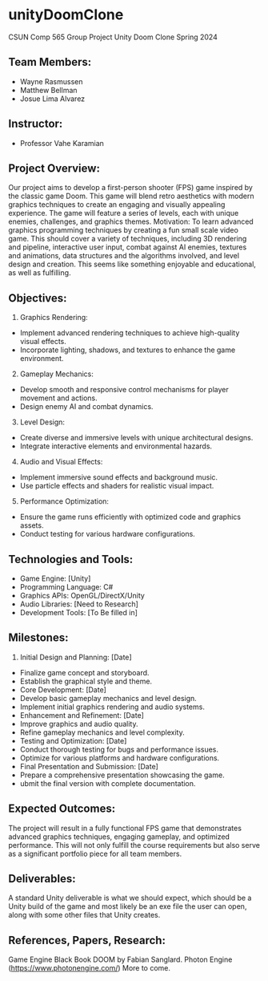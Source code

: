 # unityDoomClone
CSUN Comp 565 Group Project Unity Doom Clone Spring 2024

## Team Members:
 - Wayne Rasmussen
 - Matthew Bellman
 - Josue Lima Alvarez
 
## Instructor:
 - Professor Vahe Karamian
 
## Project Overview:
Our project aims to develop a first-person shooter (FPS) game inspired by the classic game Doom. This game will blend retro aesthetics with modern graphics techniques to create an engaging and visually appealing experience. The game will feature a series of levels, each with unique enemies, challenges, and graphics themes.
Motivation:
To learn advanced graphics programming techniques by creating a fun small scale video game. This should cover a variety of techniques, including 3D rendering and pipeline, interactive user input, combat against AI enemies, textures and animations, data structures and the algorithms involved, and level design and creation. This seems like something enjoyable and educational, as well as fulfilling.

## Objectives:
 1. Graphics Rendering:
   -  Implement advanced rendering techniques to achieve high-quality visual effects.
   -  Incorporate lighting, shadows, and textures to enhance the game environment.
 2. Gameplay Mechanics:
  -  Develop smooth and responsive control mechanisms for player movement and actions.
  -  Design enemy AI and combat dynamics.
 3. Level Design:
  -  Create diverse and immersive levels with unique architectural designs.
  -  Integrate interactive elements and environmental hazards.
 4. Audio and Visual Effects:
  -  Implement immersive sound effects and background music.
  -  Use particle effects and shaders for realistic visual impact.
 5. Performance Optimization:
  -  Ensure the game runs efficiently with optimized code and graphics assets.
  -  Conduct testing for various hardware configurations.

## Technologies and Tools:
  -  Game Engine: [Unity]
  -  Programming Language: C#
  -  Graphics APIs: OpenGL/DirectX/Unity
  -  Audio Libraries: [Need to Research]
  -  Development Tools: [To Be filled in]

## Milestones:
  1. Initial Design and Planning: [Date]
  -  Finalize game concept and storyboard.
  -  Establish the graphical style and theme.
  -  Core Development: [Date]
  -  Develop basic gameplay mechanics and level design.
  -  Implement initial graphics rendering and audio systems.
  -  Enhancement and Refinement: [Date]
  -  Improve graphics and audio quality.
  -  Refine gameplay mechanics and level complexity.
  -  Testing and Optimization: [Date]
  -  Conduct thorough testing for bugs and performance issues.
  -  Optimize for various platforms and hardware configurations.
  -  Final Presentation and Submission: [Date]
  -  Prepare a comprehensive presentation showcasing the game.
  -  ubmit the final version with complete documentation.

## Expected Outcomes:
The project will result in a fully functional FPS game that demonstrates advanced graphics techniques, engaging gameplay, and optimized performance. This will not only fulfill the course requirements but also serve as a significant portfolio piece for all team members.

## Deliverables:
A standard Unity deliverable is what we should expect, which should be a Unity build of the game and most likely be an exe file the user can open, along with some other files that Unity creates.

## References, Papers, Research:
Game Engine Black Book DOOM by Fabian Sanglard.
Photon Engine (https://www.photonengine.com/)
More to come.



